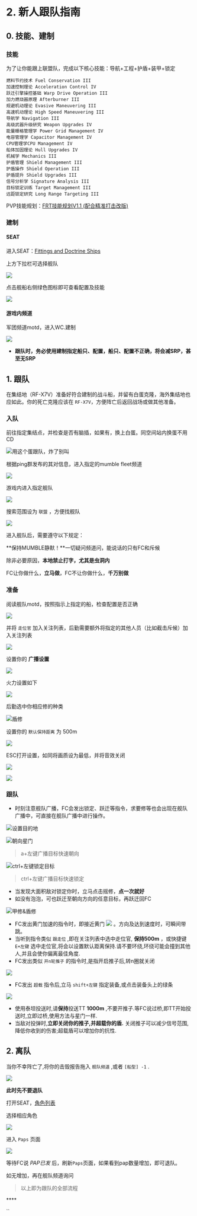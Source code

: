 # 2. 新人跟队指南

## 0. 技能、建制

### 技能

为了让你能跟上联盟队，完成以下核心技能：导航+工程+护盾+装甲+锁定

```text
燃料节约技术 Fuel Conservation III 
加速控制理论 Acceleration Control IV
跃迁引擎操控基础 Warp Drive Operation III
加力燃烧器原理 Afterburner III
规避机动理论 Evasive Maneuvering III
高速机动理论 High Speed Maneuvering III
导航学 Navigation III
高级武器升级研究 Weapon Upgrades IV
能量栅格管理学 Power Grid Management IV
电容管理学 Capacitor Management IV
CPU管理学CPU Management IV
船体加固理论 Hull Upgrades IV
机械学 Mechanics III
护盾管理 Shield Management III
护盾操作 Shield Operation III
护盾提升 Shield Upgrades III
信号分析学 Signature Analysis III
目标锁定训练 Target Management III
远距锁定研究 Long Range Targeting III
```

PVP技能规划：[FRT技能规划V1.1 \(配合精准打击改版\)](https://forums.winterco.org/t/topic/3978)

### 建制

#### SEAT

进入SEAT：[Fittings and Doctrine Ships ](https://seat.winterco.org/fitting/doctrine)

上方下拉栏可选择舰队

![](../.gitbook/assets/snipaste_2020-07-18_17-23-34.png)

点击舰船右侧绿色图标即可查看配置及技能

![](../.gitbook/assets/snipaste_2020-07-18_17-23-55.png)

#### 游戏内频道

军团频道motd，进入WC.建制

![](../.gitbook/assets/snipaste_2020-07-19_11-03-19.png)

* **跟队时，务必使用建制指定船只、配置，船只、配置不正确，将会减SRP，甚至无SRP**



## 1. 跟队

在集结地（RF-X7V）准备好符合建制的战斗船，并留有白蛋克隆，海外集结地也应如此。你的死亡克隆应该在 `RF-X7V`，方便阵亡后返回战场或做其他准备。

### 入队

前往指定集结点，并检查是否有脑插，如果有，换上白蛋。同空间站内换蛋不用CD

![&#x7528;&#x8FD9;&#x4E2A;&#x86CB;&#x8DDF;&#x961F;&#xFF0C;&#x70B8;&#x4E86;&#x522B;&#x53EB;](../.gitbook/assets/snipaste_2020-07-19_11-14-24.png)

根据ping群发布的其对信息，进入指定的mumble fleet频道

![](../.gitbook/assets/snipaste_2020-07-19_11-09-59.png)

游戏内进入指定舰队

![](../.gitbook/assets/snipaste_2020-07-19_11-10-43.png)

搜索范围设为 `联盟` ，方便找舰队

![](../.gitbook/assets/snipaste_2020-07-19_11-11-31.png)

进入舰队后，需要遵守以下规定：

**保持MUMBLE静默！**一切疑问频道问，能说话的只有FC和斥候

除非必要原因，**本地禁止打字，尤其是虫洞内**

FC让你做什么，**立马做**，FC不让你做什么，**千万别做**

### 准备

阅读舰队motd，按照指示上指定的船，检查配置是否正确

![](../.gitbook/assets/snipaste_2020-07-19_11-31-51.png)

并将 `走位官` 加入关注列表，后勤需要额外将指定的其他人员（比如截击斥候）加入关注列表

![](../.gitbook/assets/snipaste_2020-07-19_11-19-51.png)

设置你的 **广播设置** 

![](../.gitbook/assets/snipaste_2020-07-19_11-25-51.png)

火力设置如下

![](../.gitbook/assets/snipaste_2020-07-19_11-40-30.png)

后勤选中你相应修的种类

![&#x76FE;&#x4FEE;](../.gitbook/assets/snipaste_2020-07-19_11-40-45.png)

设置你的 `默认保持距离` 为 500m

![](../.gitbook/assets/snipaste_2020-07-19_11-53-01.png)

ESC打开设置，如同将画质设为最低，并将音效关闭

![](../.gitbook/assets/snipaste_2020-07-19_12-29-35.png)

![](../.gitbook/assets/snipaste_2020-07-19_12-29-58.png)

### 跟队

* 时刻注意舰队广播，FC会发出锁定、跃迁等指令，求要修等也会出现在舰队广播中，可直接在舰队广播中进行操作。

![&#x8BBE;&#x7F6E;&#x76EE;&#x7684;&#x5730;](../.gitbook/assets/snipaste_2020-07-19_11-46-42.png)

![&#x671D;&#x5411;&#x661F;&#x95E8;](../.gitbook/assets/snipaste_2020-07-19_11-48-31.png)

> a+左键广播目标快速朝向

![ctrl+&#x5DE6;&#x952E;&#x9501;&#x5B9A;&#x76EE;&#x6807;](../.gitbook/assets/snipaste_2020-07-19_11-51-54.png)

> ctrl+左键广播目标快速锁定

* 当发现大面积敌对锁定你时，立马点击摇修，**点一次就好**
* 如没有泡泡，可也跃迁至朝向方向的任意目标，再跃迁回FC

![&#x7532;&#x4FEE;&amp;&#x76FE;&#x4FEE;](../.gitbook/assets/snipaste_2020-07-19_12-41-46.png)

* FC发出黄门加速的指令时，即接近黄门 ![](../.gitbook/assets/snipaste_2020-07-19_11-50-17.png) 。方向及达到速度时，可瞬间带跳。
* 当听到指令类似 `跟走位` ,即在关注列表中选中走位官, **保持500m** ，或快捷键 `E+左键` 选中走位官,将会以设置默认距离保持.请不要环绕,环绕可能会撞到其他人,并且会使你偏离最佳角度.
* FC发出类似 `开n轮推子` 的指令时,是指开启推子后,转n圈就关闭

![](../.gitbook/assets/snipaste_2020-07-19_12-57-58.png)

* FC发出 `超载` 指令后,立马 `shift+左键` 指定装备,或点击装备头上的绿条

![](../.gitbook/assets/snipaste_2020-07-19_13-00-00.png)

* 使用泰坦投送时,请**保持**投送TT **1000m** ,不要开推子.等FC说过桥,即TT开始投送时,立即过桥,使用方法与星门一样.
* 当敌对投弹时,**立即关闭你的推子,并超载你的盾.** 关闭推子可以减少信号范围,降低你收到的伤害;超载盾可以增加你的抗性.

## 2. 离队

当你不幸阵亡了,将你的击毁报告拖入 `舰队频道` ,或者 `[船型] -1` .

![](../.gitbook/assets/snipaste_2020-07-19_13-07-14.png)

**此时先不要退队**

打开SEAT，[角色列表](https://seat.winterco.org/character/list)

选择相应角色

![](../.gitbook/assets/snipaste_2020-07-19_21-09-08.png)

进入 `Paps` 页面

![](../.gitbook/assets/snipaste_2020-07-19_21-09-30.png)

等待FC说 _PAP已发_ 后，刷新`Paps`页面，如果看到pap数量增加，即可退队。

如无增加，再在舰队频道询问

> 以上即为跟队的全部流程





\*\*\*\*





\`\`




